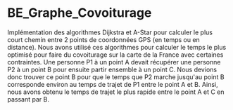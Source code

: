 # BE_Graphe_Covoiturage

Implémentation des algorithmes Dijkstra et A-Star pour calculer le plus court chemin entre 2 points de coordonnées GPS (en temps ou en distance). Nous avons utilisé ces algorithmes pour calculer le temps le plus optimisé pour faire du covoiturage sur la carte de la France avec certaines contraintes. Une personne P1 à un point A devait récupérer une personne P2 à un point B pour ensuite partir ensemble à un point C. Nous devions donc trouver ce point B pour que le temps que P2 marche jusqu'au point B corresponde environ au temps de trajet de P1 entre le point A et B. Ainsi, nous avons obtenu le temps de trajet le plus rapide entre le point A et C en passant par B.
